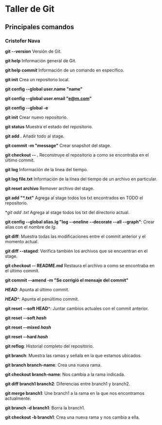 # Taller de Git
## Principales comandos
### Cristofer Nava

**git --version** Versión de Git.

**git help** Información general de Git.

**git help** ***commit*** Información de un comando en específico.

**git init** Crea un repositorio local.

**git config --global user.name "name"**

**git config --global user.email "e@m.com"**

**git config --global -e**

**git init** Crear nuevo repositorio.

**git status** Muestra el estado del repositorio.

**git add .** Añadir todo al stage.

**git commit -m "message"** Crear snapshot del stage.

**git checkout -- .** Reconstruye el repositorio a como se encontraba en el último commit.

**git log** Información de la línea del tiempo.

**git log file.txt** Información de la línea del tiempo de un archivo en particular.

**git reset archivo** Remover archivo del stage.

**git add "*.txt"** Agrega al stage todos los txt encontrados en TODO el repositorio.

**git add *.txt** Agrega al stage todos los txt del directorio actual.

**git config --global alias.lg "log --oneline --decorate --all --graph"**: Crear alias con el nombre de *lg*.

**git diff**: Muestra todas las modificaciones entre el commit anterior y el momento actual.

**git diff --staged**: Verifica también los archivos que se encuentran en el stage.

**git checkout -- README.md** Restaura el archivo a como se encontraba en el último commit.

**git commit --amend -m "Se corrigió el mensaje del commit"**

***HEAD***: Apunta al último commit.

***HEAD^***: Apunta el penúltimo commit.

**git reset --soft HEAD^**: Juntar cambios actuales con el commit anterior.

**git reset --soft *hash***

**git reset --mixed *hash***

**git reset --hard *hash***

**git reflog**: Historial completo del repositorio.

**git branch**: Muestra las ramas y señala en la que estamos ubicados.

**git branch branch-name**: Crea una nueva rama.

**git checkout branch-name**: Nos cambia a la rama indicada.

**git diff branch1 branch2**: Diferencias entre branch1 y branch2.

**git merge branch1**: Une branch1 a la rama en la que nos encontramos actualmente.

**git branch -d branch1**: Borra la branch1.

**git checkout -b branch1**: Crea una nueva rama y nos cambia a ella.